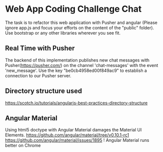 # Web App Coding Challenge Chat

The task is to refactor this web application with Pusher and angular (Please ignore app.js and focus your efforts on the content of the "public" folder). Use bootstrap or any other libraries wherever you see fit.

## Real Time with Pusher

The backend of this implementation publishes new chat messages with Pusher(https://pusher.com/) on the channel 'chat-messages' with the event 'new_message'. Use the key "be0cb4958ed00f849ac9" to establish a connection to our Pusher server.

## Directory structure used

https://scotch.io/tutorials/angularjs-best-practices-directory-structure

## Angular Material

Using html5 doctype with Angular Material damages the Material UI Elements.
https://github.com/angular/material/tree/v0.10.1-rc1
https://github.com/angular/material/issues/1895
! Angular Material runs better on Chrome